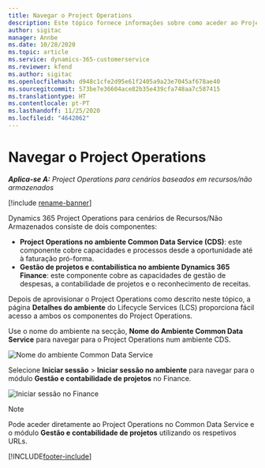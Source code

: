 ```yaml
---
title: Navegar o Project Operations
description: Este tópico fornece informações sobre como aceder ao Project Operations a partir do Lifecycle Services.
author: sigitac
manager: Annbe
ms.date: 10/28/2020
ms.topic: article
ms.service: dynamics-365-customerservice
ms.reviewer: kfend
ms.author: sigitac
ms.openlocfilehash: d948c1cfe2d95e61f2405a9a23e7045af678ae40
ms.sourcegitcommit: 573be7e36604ace82b35e439cfa748aa7c587415
ms.translationtype: HT
ms.contentlocale: pt-PT
ms.lasthandoff: 11/25/2020
ms.locfileid: "4642062"
---
```

# <a name="navigate-project-operations"></a>Navegar o Project Operations

_**Aplica-se A:** Project Operations para cenários baseados em recursos/não armazenados_

[!include [rename-banner](~/includes/cc-data-platform-banner.md)]

Dynamics 365 Project Operations para cenários de Recursos/Não Armazenados consiste de dois componentes: 

 - **Project Operations no ambiente Common Data Service (CDS)**: este componente cobre capacidades e processos desde a oportunidade até à faturação pró-forma. 
 - **Gestão de projetos e contabilística no ambiente Dynamics 365 Finance**: este componente cobre as capacidades de gestão de despesas, a contabilidade de projetos e o reconhecimento de receitas. 

Depois de aprovisionar o Project Operations como descrito neste tópico, a página **Detalhes do ambiente** do Lifecycle Services (LCS) proporciona fácil acesso a ambos os componentes do Project Operations.  

Use o nome do ambiente na secção, **Nome do Ambiente Common Data Service** para navegar para o Project Operations num ambiente CDS. 

  ![Nome do ambiente Common Data Service](./media/environment-name.PNG)

Selecione **Iniciar sessão** > **Iniciar sessão no ambiente** para navegar para o módulo **Gestão e contabilidade de projetos** no Finance.  

   ![Iniciar sessão no Finance](./media/environment-login.PNG)

> [!NOTE]
> Pode aceder diretamente ao Project Operations no Common Data Service e o módulo **Gestão e contabilidade de projetos** utilizando os respetivos URLs. 


[!INCLUDE[footer-include](../includes/footer-banner.md)]